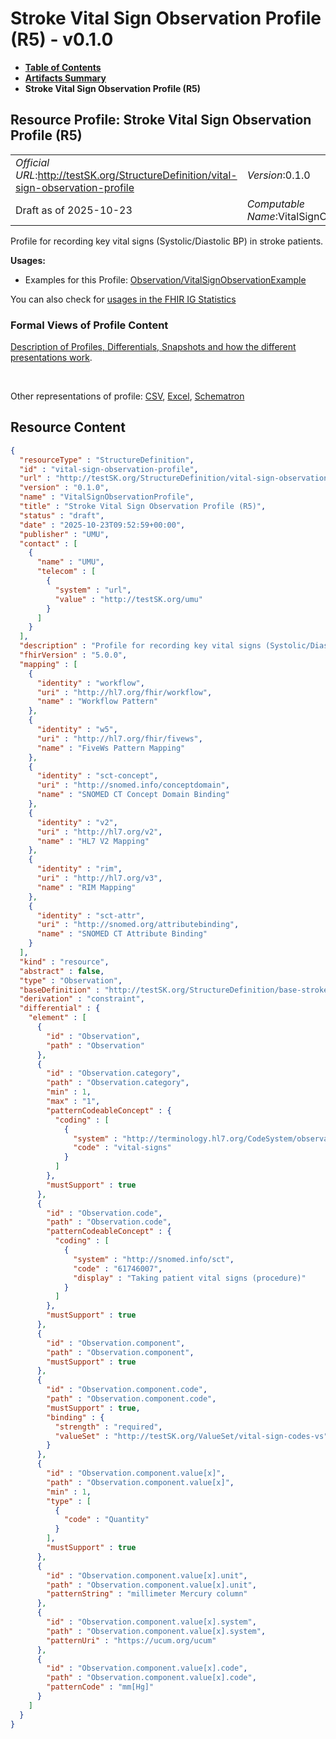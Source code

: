 # Stroke Vital Sign Observation Profile (R5) - v0.1.0

* [**Table of Contents**](toc.md)
* [**Artifacts Summary**](artifacts.md)
* **Stroke Vital Sign Observation Profile (R5)**

## Resource Profile: Stroke Vital Sign Observation Profile (R5) 

| | |
| :--- | :--- |
| *Official URL*:http://testSK.org/StructureDefinition/vital-sign-observation-profile | *Version*:0.1.0 |
| Draft as of 2025-10-23 | *Computable Name*:VitalSignObservationProfile |

 
Profile for recording key vital signs (Systolic/Diastolic BP) in stroke patients. 

**Usages:**

* Examples for this Profile: [Observation/VitalSignObservationExample](Observation-VitalSignObservationExample.md)

You can also check for [usages in the FHIR IG Statistics](https://packages2.fhir.org/xig/SKtestIG|current/StructureDefinition/vital-sign-observation-profile)

### Formal Views of Profile Content

 [Description of Profiles, Differentials, Snapshots and how the different presentations work](http://build.fhir.org/ig/FHIR/ig-guidance/readingIgs.html#structure-definitions). 

 

Other representations of profile: [CSV](StructureDefinition-vital-sign-observation-profile.csv), [Excel](StructureDefinition-vital-sign-observation-profile.xlsx), [Schematron](StructureDefinition-vital-sign-observation-profile.sch) 



## Resource Content

```json
{
  "resourceType" : "StructureDefinition",
  "id" : "vital-sign-observation-profile",
  "url" : "http://testSK.org/StructureDefinition/vital-sign-observation-profile",
  "version" : "0.1.0",
  "name" : "VitalSignObservationProfile",
  "title" : "Stroke Vital Sign Observation Profile (R5)",
  "status" : "draft",
  "date" : "2025-10-23T09:52:59+00:00",
  "publisher" : "UMU",
  "contact" : [
    {
      "name" : "UMU",
      "telecom" : [
        {
          "system" : "url",
          "value" : "http://testSK.org/umu"
        }
      ]
    }
  ],
  "description" : "Profile for recording key vital signs (Systolic/Diastolic BP) in stroke patients.",
  "fhirVersion" : "5.0.0",
  "mapping" : [
    {
      "identity" : "workflow",
      "uri" : "http://hl7.org/fhir/workflow",
      "name" : "Workflow Pattern"
    },
    {
      "identity" : "w5",
      "uri" : "http://hl7.org/fhir/fivews",
      "name" : "FiveWs Pattern Mapping"
    },
    {
      "identity" : "sct-concept",
      "uri" : "http://snomed.info/conceptdomain",
      "name" : "SNOMED CT Concept Domain Binding"
    },
    {
      "identity" : "v2",
      "uri" : "http://hl7.org/v2",
      "name" : "HL7 V2 Mapping"
    },
    {
      "identity" : "rim",
      "uri" : "http://hl7.org/v3",
      "name" : "RIM Mapping"
    },
    {
      "identity" : "sct-attr",
      "uri" : "http://snomed.org/attributebinding",
      "name" : "SNOMED CT Attribute Binding"
    }
  ],
  "kind" : "resource",
  "abstract" : false,
  "type" : "Observation",
  "baseDefinition" : "http://testSK.org/StructureDefinition/base-stroke-observation",
  "derivation" : "constraint",
  "differential" : {
    "element" : [
      {
        "id" : "Observation",
        "path" : "Observation"
      },
      {
        "id" : "Observation.category",
        "path" : "Observation.category",
        "min" : 1,
        "max" : "1",
        "patternCodeableConcept" : {
          "coding" : [
            {
              "system" : "http://terminology.hl7.org/CodeSystem/observation-category",
              "code" : "vital-signs"
            }
          ]
        },
        "mustSupport" : true
      },
      {
        "id" : "Observation.code",
        "path" : "Observation.code",
        "patternCodeableConcept" : {
          "coding" : [
            {
              "system" : "http://snomed.info/sct",
              "code" : "61746007",
              "display" : "Taking patient vital signs (procedure)"
            }
          ]
        },
        "mustSupport" : true
      },
      {
        "id" : "Observation.component",
        "path" : "Observation.component",
        "mustSupport" : true
      },
      {
        "id" : "Observation.component.code",
        "path" : "Observation.component.code",
        "mustSupport" : true,
        "binding" : {
          "strength" : "required",
          "valueSet" : "http://testSK.org/ValueSet/vital-sign-codes-vs"
        }
      },
      {
        "id" : "Observation.component.value[x]",
        "path" : "Observation.component.value[x]",
        "min" : 1,
        "type" : [
          {
            "code" : "Quantity"
          }
        ],
        "mustSupport" : true
      },
      {
        "id" : "Observation.component.value[x].unit",
        "path" : "Observation.component.value[x].unit",
        "patternString" : "millimeter Mercury column"
      },
      {
        "id" : "Observation.component.value[x].system",
        "path" : "Observation.component.value[x].system",
        "patternUri" : "https://ucum.org/ucum"
      },
      {
        "id" : "Observation.component.value[x].code",
        "path" : "Observation.component.value[x].code",
        "patternCode" : "mm[Hg]"
      }
    ]
  }
}

```

